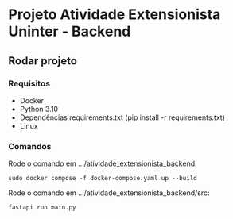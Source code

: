 # Projeto Atividade Extensionista Uninter - Backend
## Rodar projeto

### Requisitos

- Docker
- Python 3.10
- Dependências requirements.txt (pip install -r requirements.txt)
- Linux

### Comandos
Rode o comando em .../atividade_extensionista_backend:

```sudo docker compose -f docker-compose.yaml up --build ```

Rode o comando em .../atividade_extensionista_backend/src:

```fastapi run main.py```